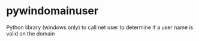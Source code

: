 # pywindomainuser
Python library (windows only) to call net user to determine if a user name is valid on the domain
